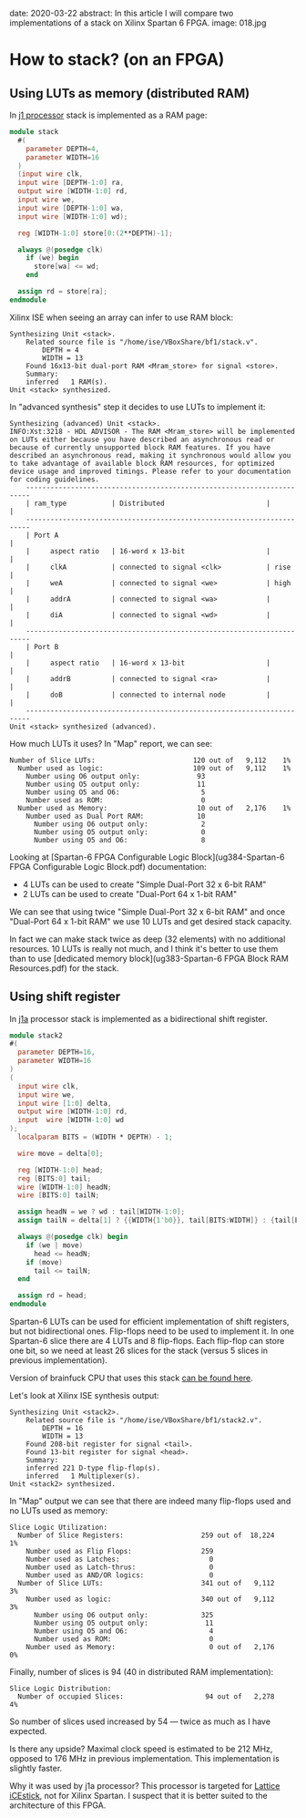 date: 2020-03-22
abstract: In this article I will compare two implementations of a stack on Xilinx Spartan 6 FPGA.
image: 018.jpg

# How to stack? (on an FPGA)

## Using LUTs as memory (distributed RAM)

In [j1 processor](https://github.com/jamesbowman/j1)
stack is implemented as a RAM page:
```Verilog
module stack
  #(
    parameter DEPTH=4,
    parameter WIDTH=16
  )
  (input wire clk,
  input wire [DEPTH-1:0] ra,
  output wire [WIDTH-1:0] rd,
  input wire we,
  input wire [DEPTH-1:0] wa,
  input wire [WIDTH-1:0] wd);

  reg [WIDTH-1:0] store[0:(2**DEPTH)-1];

  always @(posedge clk)
    if (we) begin
      store[wa] <= wd;
    end

  assign rd = store[ra];
endmodule
```

Xilinx ISE when seeing an array can infer to use RAM block:
```
Synthesizing Unit <stack>.
    Related source file is "/home/ise/VBoxShare/bf1/stack.v".
        DEPTH = 4
        WIDTH = 13
    Found 16x13-bit dual-port RAM <Mram_store> for signal <store>.
    Summary:
	inferred   1 RAM(s).
Unit <stack> synthesized.
```

In "advanced synthesis" step it decides to use LUTs to implement it:
```
Synthesizing (advanced) Unit <stack>.
INFO:Xst:3218 - HDL ADVISOR - The RAM <Mram_store> will be implemented on LUTs either because you have described an asynchronous read or because of currently unsupported block RAM features. If you have described an asynchronous read, making it synchronous would allow you to take advantage of available block RAM resources, for optimized device usage and improved timings. Please refer to your documentation for coding guidelines.
    -----------------------------------------------------------------------
    | ram_type           | Distributed                         |          |
    -----------------------------------------------------------------------
    | Port A                                                              |
    |     aspect ratio   | 16-word x 13-bit                    |          |
    |     clkA           | connected to signal <clk>           | rise     |
    |     weA            | connected to signal <we>            | high     |
    |     addrA          | connected to signal <wa>            |          |
    |     diA            | connected to signal <wd>            |          |
    -----------------------------------------------------------------------
    | Port B                                                              |
    |     aspect ratio   | 16-word x 13-bit                    |          |
    |     addrB          | connected to signal <ra>            |          |
    |     doB            | connected to internal node          |          |
    -----------------------------------------------------------------------
Unit <stack> synthesized (advanced).
```

How much LUTs it uses? In "Map" report, we can see:
```
Number of Slice LUTs:                        120 out of   9,112    1%
  Number used as logic:                      109 out of   9,112    1%
    Number using O6 output only:              93
    Number using O5 output only:              11
    Number using O5 and O6:                    5
    Number used as ROM:                        0
  Number used as Memory:                      10 out of   2,176    1%
    Number used as Dual Port RAM:             10
      Number using O6 output only:             2
      Number using O5 output only:             0
      Number using O5 and O6:                  8
```

Looking at [Spartan-6 FPGA Configurable Logic Block](ug384-Spartan-6 FPGA Configurable Logic Block.pdf) documentation:

* 4 LUTs can be used to create "Simple Dual-Port 32 x 6-bit RAM"
* 2 LUTs can be used to create "Dual-Port 64 x 1-bit RAM"

We can see that using twice "Simple Dual-Port 32 x 6-bit RAM" and once
"Dual-Port 64 x 1-bit RAM" we use 10 LUTs and get desired stack capacity.

In fact we can make stack twice as deep (32 elements) with no additional
resources. 10 LUTs is really not much, and I think it's better to use them
than to use [dedicated memory block](ug383-Spartan-6 FPGA Block RAM Resources.pdf) for the stack.

## Using shift register

In [j1a](https://github.com/jamesbowman/swapforth/tree/master/j1a) processor
stack is implemented as a bidirectional shift register.

```Verilog
module stack2
#(
  parameter DEPTH=16,
  parameter WIDTH=16
)
(
  input wire clk,
  input wire we,
  input wire [1:0] delta,
  output wire [WIDTH-1:0] rd,
  input  wire [WIDTH-1:0] wd
);
  localparam BITS = (WIDTH * DEPTH) - 1;

  wire move = delta[0];

  reg [WIDTH-1:0] head;
  reg [BITS:0] tail;
  wire [WIDTH-1:0] headN;
  wire [BITS:0] tailN;

  assign headN = we ? wd : tail[WIDTH-1:0];
  assign tailN = delta[1] ? {{WIDTH{1'b0}}, tail[BITS:WIDTH]} : {tail[BITS-WIDTH:0], head};

  always @(posedge clk) begin
    if (we | move)
      head <= headN;
    if (move)
      tail <= tailN;
  end

  assign rd = head;
endmodule
```

Spartan-6 LUTs can be used for efficient implementation of shift registers,
but not bidirectional ones. Flip-flops need to be used to implement it.
In one Spartan-6 slice there are 4 LUTs and 8 flip-flops. Each flip-flop
can store one bit, so we need at least 26 slices for the stack (versus 5
slices in previous implementation).

Version of brainfuck CPU that uses this stack [can be found here](https://github.com/tocisz/brainfuck_machine/tree/stack2).

Let's look at Xilinx ISE synthesis output:
```
Synthesizing Unit <stack2>.
    Related source file is "/home/ise/VBoxShare/bf1/stack2.v".
        DEPTH = 16
        WIDTH = 13
    Found 208-bit register for signal <tail>.
    Found 13-bit register for signal <head>.
    Summary:
	inferred 221 D-type flip-flop(s).
	inferred   1 Multiplexer(s).
Unit <stack2> synthesized.
```

In "Map" output we can see that there are indeed many flip-flops used
and no LUTs used as memory:
```
Slice Logic Utilization:
  Number of Slice Registers:                   259 out of  18,224    1%
    Number used as Flip Flops:                 259
    Number used as Latches:                      0
    Number used as Latch-thrus:                  0
    Number used as AND/OR logics:                0
  Number of Slice LUTs:                        341 out of   9,112    3%
    Number used as logic:                      340 out of   9,112    3%
      Number using O6 output only:             325
      Number using O5 output only:              11
      Number using O5 and O6:                    4
      Number used as ROM:                        0
    Number used as Memory:                       0 out of   2,176    0%
```

Finally, number of slices is 94 (40 in distributed RAM implementation):
```
Slice Logic Distribution:
  Number of occupied Slices:                    94 out of   2,278    4%
```
So number of slices used increased by 54 &mdash; twice as much as I have expected.

Is there any upside? Maximal clock speed is estimated to be 212 MHz,
opposed to 176 MHz in previous implementation. This implementation
is slightly faster.

Why it was used by j1a processor? This processor is targeted for
[Lattice iCEstick](http://www.latticesemi.com/icestick), not for
Xilinx Spartan. I suspect that it is better suited to the architecture
of this FPGA.
